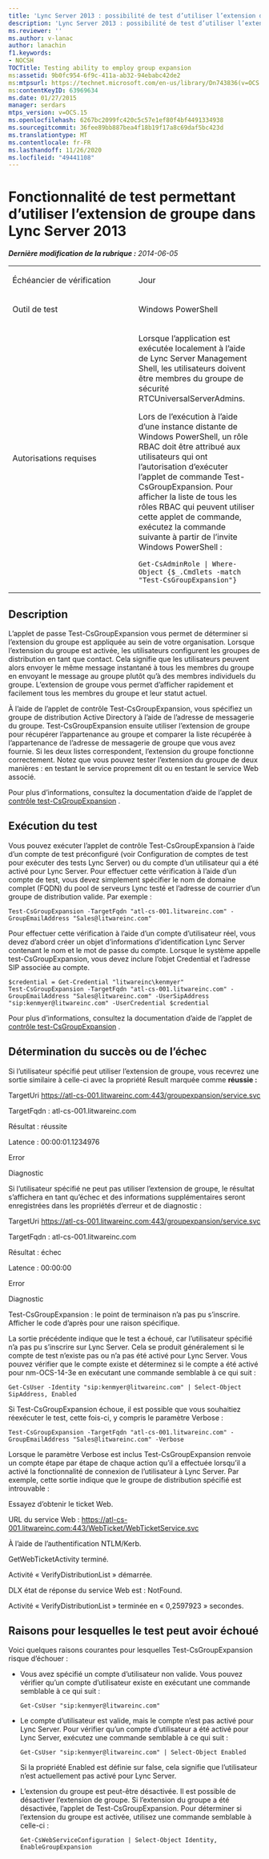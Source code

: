 ```yaml
---
title: 'Lync Server 2013 : possibilité de test d’utiliser l’extension de groupe'
description: 'Lync Server 2013 : possibilité de test d’utiliser l’extension de groupe.'
ms.reviewer: ''
ms.author: v-lanac
author: lanachin
f1.keywords:
- NOCSH
TOCTitle: Testing ability to employ group expansion
ms:assetid: 9b0fc954-6f9c-411a-ab32-94ebabc42de2
ms:mtpsurl: https://technet.microsoft.com/en-us/library/Dn743836(v=OCS.15)
ms:contentKeyID: 63969634
ms.date: 01/27/2015
manager: serdars
mtps_version: v=OCS.15
ms.openlocfilehash: 6267bc2099fc420c5c57e1ef80f4bf4491334938
ms.sourcegitcommit: 36fee89bb887bea4f18b19f17a8c69daf5bc423d
ms.translationtype: MT
ms.contentlocale: fr-FR
ms.lasthandoff: 11/26/2020
ms.locfileid: "49441108"
---
```

# <a name="testing-ability-to-employ-group-expansion-in-lync-server-2013"></a>Fonctionnalité de test permettant d’utiliser l’extension de groupe dans Lync Server 2013

<div data-xmlns="http://www.w3.org/1999/xhtml">

<div class="topic" data-xmlns="http://www.w3.org/1999/xhtml" data-msxsl="urn:schemas-microsoft-com:xslt" data-cs="https://msdn.microsoft.com/">

<div data-asp="https://msdn2.microsoft.com/asp">



</div>

<div id="mainSection">

<div id="mainBody">

<span> </span>

_**Dernière modification de la rubrique :** 2014-06-05_


<table>
<colgroup>
<col style="width: 50%" />
<col style="width: 50%" />
</colgroup>
<tbody>
<tr class="odd">
<td><p>Échéancier de vérification</p></td>
<td><p>Jour</p></td>
</tr>
<tr class="even">
<td><p>Outil de test</p></td>
<td><p>Windows PowerShell</p></td>
</tr>
<tr class="odd">
<td><p>Autorisations requises</p></td>
<td><p>Lorsque l’application est exécutée localement à l’aide de Lync Server Management Shell, les utilisateurs doivent être membres du groupe de sécurité RTCUniversalServerAdmins.</p>
<p>Lors de l’exécution à l’aide d’une instance distante de Windows PowerShell, un rôle RBAC doit être attribué aux utilisateurs qui ont l’autorisation d’exécuter l’applet de commande Test-CsGroupExpansion. Pour afficher la liste de tous les rôles RBAC qui peuvent utiliser cette applet de commande, exécutez la commande suivante à partir de l’invite Windows PowerShell :</p>
<pre><code>Get-CsAdminRole | Where-Object {$_.Cmdlets -match &quot;Test-CsGroupExpansion&quot;}</code></pre></td>
</tr>
</tbody>
</table>


<div>

## <a name="description"></a>Description

L’applet de passe Test-CsGroupExpansion vous permet de déterminer si l’extension du groupe est appliquée au sein de votre organisation. Lorsque l’extension du groupe est activée, les utilisateurs configurent les groupes de distribution en tant que contact. Cela signifie que les utilisateurs peuvent alors envoyer le même message instantané à tous les membres du groupe en envoyant le message au groupe plutôt qu’à des membres individuels du groupe. L’extension de groupe vous permet d’afficher rapidement et facilement tous les membres du groupe et leur statut actuel.

À l’aide de l’applet de contrôle Test-CsGroupExpansion, vous spécifiez un groupe de distribution Active Directory à l’aide de l’adresse de messagerie du groupe. Test-CsGroupExpansion ensuite utiliser l’extension de groupe pour récupérer l’appartenance au groupe et comparer la liste récupérée à l’appartenance de l’adresse de messagerie de groupe que vous avez fournie. Si les deux listes correspondent, l’extension du groupe fonctionne correctement. Notez que vous pouvez tester l’extension du groupe de deux manières : en testant le service proprement dit ou en testant le service Web associé.

Pour plus d’informations, consultez la documentation d’aide de l’applet de [contrôle test-CsGroupExpansion](https://docs.microsoft.com/powershell/module/skype/Test-CsGroupExpansion) .

</div>

<div>

## <a name="running-the-test"></a>Exécution du test

Vous pouvez exécuter l’applet de contrôle Test-CsGroupExpansion à l’aide d’un compte de test préconfiguré (voir Configuration de comptes de test pour exécuter des tests Lync Server) ou du compte d’un utilisateur qui a été activé pour Lync Server. Pour effectuer cette vérification à l’aide d’un compte de test, vous devez simplement spécifier le nom de domaine complet (FQDN) du pool de serveurs Lync testé et l’adresse de courrier d’un groupe de distribution valide. Par exemple :

    Test-CsGroupExpansion -TargetFqdn "atl-cs-001.litwareinc.com" -GroupEmailAddress "Sales@litwareinc.com"

Pour effectuer cette vérification à l’aide d’un compte d’utilisateur réel, vous devez d’abord créer un objet d’informations d’identification Lync Server contenant le nom et le mot de passe du compte. Lorsque le système appelle test-CsGroupExpansion, vous devez inclure l’objet Credential et l’adresse SIP associée au compte.

    $credential = Get-Credential "litwareinc\kenmyer"
    Test-CsGroupExpansion -TargetFqdn "atl-cs-001.litwareinc.com" -GroupEmailAddress "Sales@litwareinc.com" -UserSipAddress "sip:kenmyer@litwareinc.com" -UserCredential $credential

Pour plus d’informations, consultez la documentation d’aide de l’applet de [contrôle test-CsGroupExpansion](https://docs.microsoft.com/powershell/module/skype/Test-CsGroupExpansion) .

</div>

<div>

## <a name="determining-success-or-failure"></a>Détermination du succès ou de l’échec

Si l’utilisateur spécifié peut utiliser l’extension de groupe, vous recevrez une sortie similaire à celle-ci avec la propriété Result marquée comme **réussie :**

TargetUri https://atl-cs-001.litwareinc.com:443/groupexpansion/service.svc

TargetFqdn : atl-cs-001.litwareinc.com

Résultat : réussite

Latence : 00:00:01.1234976

Error

Diagnostic

Si l’utilisateur spécifié ne peut pas utiliser l’extension de groupe, le résultat s’affichera en tant qu’échec et des informations supplémentaires seront enregistrées dans les propriétés d’erreur et de diagnostic :

TargetUri https://atl-cs-001.litwareinc.com:443/groupexpansion/service.svc

TargetFqdn : atl-cs-001.litwareinc.com

Résultat : échec

Latence : 00:00:00

Error

Diagnostic

Test-CsGroupExpansion : le point de terminaison n’a pas pu s’inscrire. Afficher le code d’après pour une raison spécifique.

La sortie précédente indique que le test a échoué, car l’utilisateur spécifié n’a pas pu s’inscrire sur Lync Server. Cela se produit généralement si le compte de test n’existe pas ou n’a pas été activé pour Lync Server. Vous pouvez vérifier que le compte existe et déterminez si le compte a été activé pour nm-OCS-14-3e en exécutant une commande semblable à ce qui suit :

    Get-CsUser -Identity "sip:kenmyer@litwareinc.com" | Select-Object SipAddress, Enabled

Si Test-CsGroupExpansion échoue, il est possible que vous souhaitiez réexécuter le test, cette fois-ci, y compris le paramètre Verbose :

    Test-CsGroupExpansion -TargetFqdn "atl-cs-001.litwareinc.com" -GroupEmailAddress "Sales@litwareinc.com" -Verbose

Lorsque le paramètre Verbose est inclus Test-CsGroupExpansion renvoie un compte étape par étape de chaque action qu’il a effectuée lorsqu’il a activé la fonctionnalité de connexion de l’utilisateur à Lync Server. Par exemple, cette sortie indique que le groupe de distribution spécifié est introuvable :

Essayez d’obtenir le ticket Web.

URL du service Web : https://atl-cs-001.litwareinc.com:443/WebTicket/WebTicketService.svc

À l’aide de l’authentification NTLM/Kerb.

GetWebTicketActivity terminé.

Activité « VerifyDistributionList » démarrée.

DLX état de réponse du service Web est : NotFound.

Activité « VerifyDistributionList » terminée en « 0,2597923 » secondes.

</div>

<div>

## <a name="reasons-why-the-test-might-have-failed"></a>Raisons pour lesquelles le test peut avoir échoué

Voici quelques raisons courantes pour lesquelles Test-CsGroupExpansion risque d’échouer :

  - Vous avez spécifié un compte d’utilisateur non valide. Vous pouvez vérifier qu’un compte d’utilisateur existe en exécutant une commande semblable à ce qui suit :
    
        Get-CsUser "sip:kenmyer@litwareinc.com"

  - Le compte d’utilisateur est valide, mais le compte n’est pas activé pour Lync Server. Pour vérifier qu’un compte d’utilisateur a été activé pour Lync Server, exécutez une commande semblable à ce qui suit :
    
        Get-CsUser "sip:kenmyer@litwareinc.com" | Select-Object Enabled
    
    Si la propriété Enabled est définie sur false, cela signifie que l’utilisateur n’est actuellement pas activé pour Lync Server.

  - L’extension du groupe est peut-être désactivée. Il est possible de désactiver l’extension de groupe. Si l’extension du groupe a été désactivée, l’applet de Test-CsGroupExpansion. Pour déterminer si l’extension du groupe est activée, utilisez une commande semblable à celle-ci :
    
        Get-CsWebServiceConfiguration | Select-Object Identity, EnableGroupExpansion

</div>

</div>

<span> </span>

</div>

</div>

</div>

